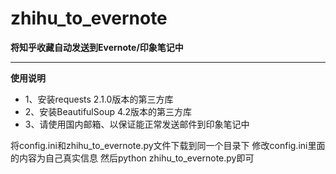 zhihu_to_evernote
============================

**将知乎收藏自动发送到Evernote/印象笔记中**

-----------

**使用说明**

- 1、安装requests 2.1.0版本的第三方库
- 2、安装BeautifulSoup 4.2版本的第三方库
- 3、请使用国内邮箱、以保证能正常发送邮件到印象笔记中

将config.ini和zhihu_to_evernote.py文件下载到同一个目录下
修改config.ini里面的内容为自己真实信息
然后python zhihu_to_evernote.py即可

